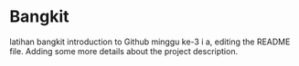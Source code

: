 # Bangkit
latihan bangkit introduction to Github minggu ke-3
i a, editing the README file. Adding some more details about the project description.

